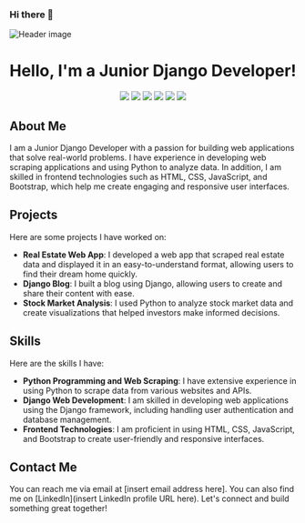 ### Hi there 👋

<!--
**elassyex/elassyex** is a ✨ _special_ ✨ repository because its `README.md` (this file) appears on your GitHub profile.

Here are some ideas to get you started:

- 🔭 I’m currently working on ...
- 🌱 I’m currently learning ...
- 👯 I’m looking to collaborate on ...
- 🤔 I’m looking for help with ...
- 💬 Ask me about ...
- 📫 How to reach me: ...
- 😄 Pronouns: ...
- ⚡ Fun fact: ...
-->


![Header image](https://i.imgur.com/mYmghyj.png)

# Hello, I'm a Junior Django Developer!

<p align="center">
  <img src="https://img.shields.io/badge/Python-3.8-blue?logo=python">
  <img src="https://img.shields.io/badge/Django-3.2.4-green?logo=django">
  <img src="https://img.shields.io/badge/HTML-5-red?logo=html5">
  <img src="https://img.shields.io/badge/CSS-3-blue?logo=css3">
  <img src="https://img.shields.io/badge/JavaScript-ES6-yellow?logo=javascript">
  <img src="https://img.shields.io/badge/Bootstrap-5.0-purple?logo=bootstrap">
</p>

## About Me

I am a Junior Django Developer with a passion for building web applications that solve real-world problems. I have experience in developing web scraping applications and using Python to analyze data. In addition, I am skilled in frontend technologies such as HTML, CSS, JavaScript, and Bootstrap, which help me create engaging and responsive user interfaces.

## Projects

Here are some projects I have worked on:

- **Real Estate Web App**: I developed a web app that scraped real estate data and displayed it in an easy-to-understand format, allowing users to find their dream home quickly.
- **Django Blog**: I built a blog using Django, allowing users to create and share their content with ease.
- **Stock Market Analysis**: I used Python to analyze stock market data and create visualizations that helped investors make informed decisions.

## Skills

Here are the skills I have:

- **Python Programming and Web Scraping**: I have extensive experience in using Python to scrape data from various websites and APIs.
- **Django Web Development**: I am skilled in developing web applications using the Django framework, including handling user authentication and database management.
- **Frontend Technologies**: I am proficient in using HTML, CSS, JavaScript, and Bootstrap to create user-friendly and responsive interfaces.

## Contact Me

You can reach me via email at [insert email address here]. You can also find me on [LinkedIn](insert LinkedIn profile URL here). Let's connect and build something great together!
